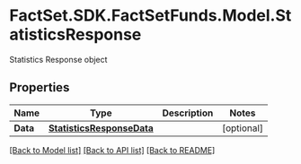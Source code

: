 # FactSet.SDK.FactSetFunds.Model.StatisticsResponse
Statistics Response object

## Properties

Name | Type | Description | Notes
------------ | ------------- | ------------- | -------------
**Data** | [**StatisticsResponseData**](StatisticsResponseData.md) |  | [optional] 

[[Back to Model list]](../README.md#documentation-for-models) [[Back to API list]](../README.md#documentation-for-api-endpoints) [[Back to README]](../README.md)

